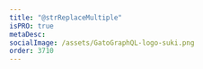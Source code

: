 ```yaml
---
title: "@strReplaceMultiple"
isPRO: true
metaDesc:
socialImage: /assets/GatoGraphQL-logo-suki.png
order: 3710
---
```

